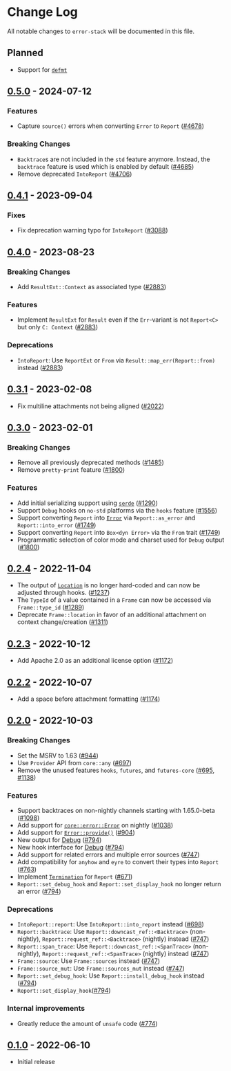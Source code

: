 # Change Log

All notable changes to `error-stack` will be documented in this file.

## Planned

- Support for [`defmt`](https://defmt.ferrous-systems.com)

## [0.5.0](https://github.com/hashintel/hash/tree/error-stack%400.5.0/libs/error-stack) - 2024-07-12

### Features

- Capture `source()` errors when converting `Error` to `Report` ([#4678](https://github.com/hashintel/hash/pull/4678))

### Breaking Changes

- `Backtrace`s are not included in the `std` feature anymore. Instead, the `backtrace` feature is used which is enabled by default ([#4685](https://github.com/hashintel/hash/pull/4685))
- Remove deprecated `IntoReport` ([#4706](https://github.com/hashintel/hash/pull/4706))

## [0.4.1](https://github.com/hashintel/hash/tree/error-stack%400.4.1/libs/error-stack) - 2023-09-04

### Fixes

- Fix deprecation warning typo for `IntoReport` ([#3088](https://github.com/hashintel/hash/pull/3088))

## [0.4.0](https://github.com/hashintel/hash/tree/error-stack%400.4.0/libs/error-stack) - 2023-08-23

### Breaking Changes

- Add `ResultExt::Context` as associated type ([#2883](https://github.com/hashintel/hash/pull/2883))

### Features

- Implement `ResultExt` for `Result` even if the `Err`-variant is not `Report<C>` but only `C: Context` ([#2883](https://github.com/hashintel/hash/pull/2883))

### Deprecations

- `IntoReport`: Use `ReportExt` or `From` via `Result::map_err(Report::from)` instead ([#2883](https://github.com/hashintel/hash/pull/2883))

## [0.3.1](https://github.com/hashintel/hash/tree/error-stack%400.3.1/libs/error-stack) - 2023-02-08

- Fix multiline attachments not being aligned ([#2022](https://github.com/hashintel/hash/pull/2022))

## [0.3.0](https://github.com/hashintel/hash/tree/error-stack%400.3.0/libs/error-stack) - 2023-02-01

### Breaking Changes

- Remove all previously deprecated methods ([#1485](https://github.com/hashintel/hash/pull/1485))
- Remove `pretty-print` feature ([#1800](https://github.com/hashintel/hash/pull/1800))

### Features

- Add initial serializing support using [`serde`](https://serde.rs) ([#1290](https://github.com/hashintel/hash/pull/1290))
- Support `Debug` hooks on `no-std` platforms via the `hooks` feature ([#1556](https://github.com/hashintel/hash/pull/1556))
- Support converting `Report` into [`Error`](https://doc.rust-lang.org/core/error/trait.Error.html) via `Report::as_error` and `Report::into_error` ([#1749](https://github.com/hashintel/hash/pull/1749))
- Support converting `Report` into `Box<dyn Error>` via the `From` trait ([#1749](https://github.com/hashintel/hash/pull/1749))
- Programmatic selection of color mode and charset used for `Debug` output ([#1800](https://github.com/hashintel/hash/pull/1800))

## [0.2.4](https://github.com/hashintel/hash/tree/error-stack%400.2.4/packages/libs/error-stack) - 2022-11-04

- The output of [`Location`](https://doc.rust-lang.org/std/panic/struct.Location.html) is no longer hard-coded and can now be adjusted through hooks. ([#1237](https://github.com/hashintel/hash/pull/1237))
- The `TypeId` of a value contained in a `Frame` can now be accessed via `Frame::type_id` ([#1289](https://github.com/hashintel/hash/pull/1289))
- Deprecate `Frame::location` in favor of an additional attachment on context change/creation ([#1311](https://github.com/hashintel/hash/pull/1311))

## [0.2.3](https://github.com/hashintel/hash/tree/error-stack%400.2.3/packages/libs/error-stack) - 2022-10-12

- Add Apache 2.0 as an additional license option ([#1172](https://github.com/hashintel/hash/pull/1172))

## [0.2.2](https://github.com/hashintel/hash/tree/error-stack%400.2.2/packages/libs/error-stack) - 2022-10-07

- Add a space before attachment formatting ([#1174](https://github.com/hashintel/hash/pull/1174))

## [0.2.0](https://github.com/hashintel/hash/tree/error-stack%400.2.0/packages/libs/error-stack) - 2022-10-03

### Breaking Changes

- Set the MSRV to 1.63 ([#944](https://github.com/hashintel/hash/pull/944))
- Use `Provider` API from `core::any` ([#697](https://github.com/hashintel/hash/pull/697))
- Remove the unused features `hooks`, `futures`, and `futures-core` ([#695](https://github.com/hashintel/hash/pull/695), [#1138](https://github.com/hashintel/hash/pull/1138))

### Features

- Support backtraces on non-nightly channels starting with 1.65.0-beta ([#1098](https://github.com/hashintel/hash/pull/1098))
- Add support for [`core::error::Error`](https://doc.rust-lang.org/nightly/core/error/trait.Error.html) on nightly ([#1038](https://github.com/hashintel/hash/pull/1038))
- Add support for [`Error::provide()`](https://doc.rust-lang.org/nightly/core/error/trait.Error.html#method.provide) ([#904](https://github.com/hashintel/hash/pull/904))
- New output for [Debug](https://doc.rust-lang.org/nightly/core/fmt/trait.Debug.html) ([#794](https://github.com/hashintel/hash/pull/794))
- New hook interface for [Debug](https://doc.rust-lang.org/nightly/core/fmt/trait.Debug.html) ([#794](https://github.com/hashintel/hash/pull/794))
- Add support for related errors and multiple error sources ([#747](https://github.com/hashintel/hash/pull/747))
- Add compatibility for `anyhow` and `eyre` to convert their types into `Report` ([#763](https://github.com/hashintel/hash/pull/763))
- Implement [`Termination`](https://doc.rust-lang.org/stable/std/process/trait.Termination.html) for `Report` ([#671](https://github.com/hashintel/hash/pull/671))
- `Report::set_debug_hook` and `Report::set_display_hook` no longer return an error ([#794](https://github.com/hashintel/hash/pull/794))

### Deprecations

- `IntoReport::report`: Use `IntoReport::into_report` instead ([#698](https://github.com/hashintel/hash/pull/698))
- `Report::backtrace`: Use `Report::downcast_ref::<Backtrace>` (non-nightly), `Report::request_ref::<Backtrace>` (nightly) instead ([#747](https://github.com/hashintel/hash/pull/747))
- `Report::span_trace`: Use `Report::downcast_ref::<SpanTrace>` (non-nightly), `Report::request_ref::<SpanTrace>` (nightly) instead ([#747](https://github.com/hashintel/hash/pull/747))
- `Frame::source`: Use `Frame::sources` instead ([#747](https://github.com/hashintel/hash/pull/747))
- `Frame::source_mut`: Use `Frame::sources_mut` instead ([#747](https://github.com/hashintel/hash/pull/747))
- `Report::set_debug_hook`: Use `Report::install_debug_hook` instead ([#794](https://github.com/hashintel/hash/pull/794))
- `Report::set_display_hook`([#794](https://github.com/hashintel/hash/pull/794))

### Internal improvements

- Greatly reduce the amount of `unsafe` code ([#774](https://github.com/hashintel/hash/pull/774))

## [0.1.0](https://github.com/hashintel/hash/tree/error-stack%400.1.0/packages/libs/error-stack) - 2022-06-10

- Initial release
